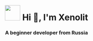 <h1 align="center">
  <img src="https://user-images.githubusercontent.com/81859776/177783743-6d44305a-2ad9-4748-a52e-ed54b3be4f4f.png" width="50" height="50"/></3>
  Hi 👋, I'm Xenolit 
<h3 align="center">A beginner developer from Russia</h3>
